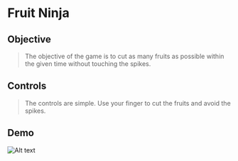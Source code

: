 # Fruit Ninja

## Objective
> The objective of the game is to cut as many fruits as possible within the given time without touching the spikes.

## Controls
> The controls are simple. Use your finger to cut the fruits and avoid the spikes.

## Demo
![Alt text](https://github.com/shivangchopra11/FruitNinja/blob/master/ezgif.com-video-to-gif%20(1).gif)
